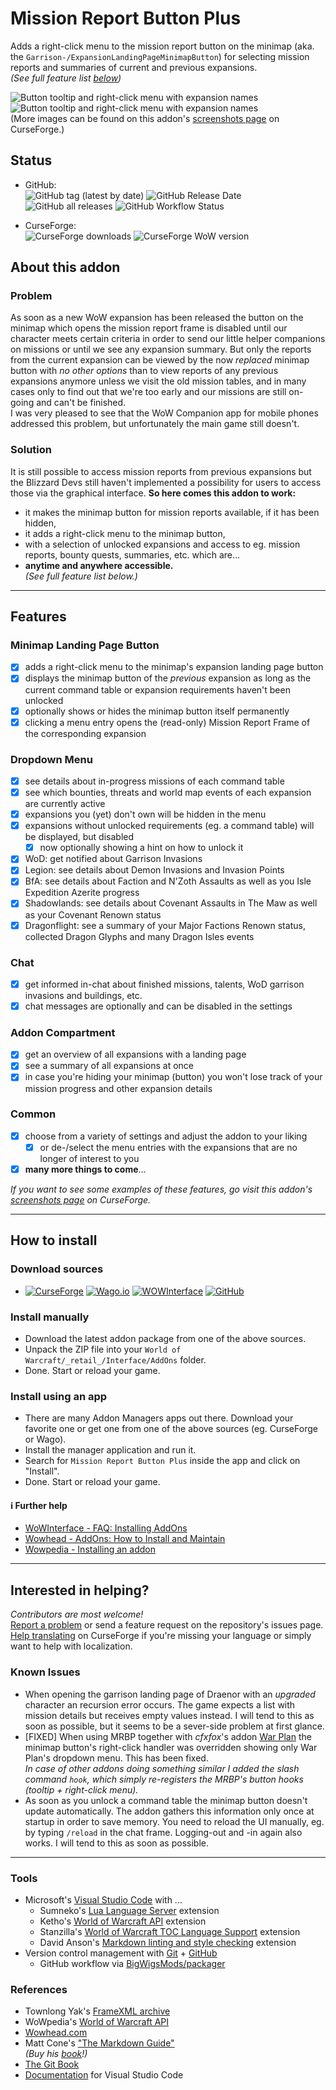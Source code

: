 # Mission Report Button Plus  
  
Adds a right-click menu to the mission report button on the minimap (aka. the `Garrison-/ExpansionLandingPageMinimapButton`) for selecting mission reports and summaries of current and previous expansions.  
*(See full feature list [below](#features))*  
  
![Button tooltip and right-click menu with expansion names](https://raw.githubusercontent.com/erglo/mission-report-button-plus/main/.screenshots/mbrp_tooltip-dropdown_df-winter.jpg "Button tooltip and right-click menu with expansion names")
![Button tooltip and right-click menu with expansion names](https://raw.githubusercontent.com/erglo/mission-report-button-plus/main/.screenshots/mrbp_menu-tooltip_df-summary.jpg "The MRBP Dragon Isles Summary tooltip")  
(More images can be found on this addon's [screenshots page](https://www.curseforge.com/wow/addons/mission-report-button-plus/screenshots) on CurseForge.)  
  
## Status  
  
+ GitHub:  
  ![GitHub tag (latest by date)](https://img.shields.io/github/v/tag/erglo/mission-report-button-plus?label=latest&logo=GitHub&logoColor=lightgray) ![GitHub Release Date](https://img.shields.io/github/release-date/erglo/mission-report-button-plus?logo=GitHub&logoColor=lightgray) ![GitHub all releases](https://img.shields.io/github/downloads/erglo/mission-report-button-plus/total?logo=GitHub&logoColor=lightgray) ![GitHub Workflow Status](https://img.shields.io/github/actions/workflow/status/erglo/mission-report-button-plus/release.yml?branch=main&logo=GitHub&logoColor=lightgray)  
  
+ CurseForge:  
  ![CurseForge downloads](https://cf.way2muchnoise.eu/full_461804_%20(E04E14-5A5A5A-FFFFFF-010101-1C1C1C).svg) ![CurseForge WoW version](https://cf.way2muchnoise.eu/versions/WoW-retail%20_461804_latest(5A5A5A-E04E14-FFFFFF-010101).svg)  
  
## About this addon  
  
### Problem  
  
As soon as a new WoW expansion has been released the button on the minimap which opens the mission report frame is disabled until our character meets certain criteria in order to send our little helper companions on missions or until we see any expansion summary. But only the reports from the current expansion can be viewed by the now *replaced* minimap button with *no other options* than to view reports of any previous expansions anymore unless we visit the old mission tables, and in many cases only to find out that we're too early and our missions are still on-going and can't be finished.  
I was very pleased to see that the WoW Companion app for mobile phones addressed this problem, but unfortunately the main game still doesn't.  
  
### Solution  
  
It is still possible to access mission reports from previous expansions but the Blizzard Devs still haven't implemented a possibility for users to access those via the graphical interface. **So here comes this addon to work:**  
  
+ it makes the minimap button for mission reports available, if it has been hidden,  
+ it adds a right-click menu to the minimap button,  
+ with a selection of unlocked expansions and access to eg. mission reports, bounty quests, summaries, etc. which are...  
+ **anytime and anywhere accessible.**  
*(See full feature list below.)*  
  
----  
  
## Features  
  
### Minimap Landing Page Button  
  
+ [x] adds a right-click menu to the minimap's expansion landing page button  
+ [x] displays the minimap button of the *previous* expansion as long as the current command table or expansion requirements haven't been unlocked  
+ [x] optionally shows or hides the minimap button itself permanently  
+ [x] clicking a menu entry opens the (read-only) Mission Report Frame of the corresponding expansion  

### Dropdown Menu

+ [x] see details about in-progress missions of each command table  
+ [x] see which bounties, threats and world map events of each expansion are currently active  
+ [x] expansions you (yet) don't own will be hidden in the menu  
+ [x] expansions without unlocked requirements (eg. a command table) will be displayed, but disabled  
  + [x] now optionally showing a hint on how to unlock it  
+ [x] WoD: get notified about Garrison Invasions  
+ [x] Legion: see details about Demon Invasions and Invasion Points  
+ [x] BfA: see details about Faction and N'Zoth Assaults as well as you Isle Expedition Azerite progress  
+ [x] Shadowlands: see details about Covenant Assaults in The Maw as well as your Covenant Renown status  
+ [x] Dragonflight: see a summary of your Major Factions Renown status, collected Dragon Glyphs and many Dragon Isles events  
  
### Chat  
  
+ [x] get informed in-chat about finished missions, talents, WoD garrison invasions and buildings, etc.  
+ [x] chat messages are optionally and can be disabled in the settings  
  
### Addon Compartment  
  
+ [x] get an overview of all expansions with a landing page  
+ [x] see a summary of all expansions at once  
+ [x] in case you're hiding your minimap (button) you won't lose track of your mission progress and other expansion details  
  
### Common  
  
+ [x] choose from a variety of settings and adjust the addon to your liking  
  + [x] or de-/select the menu entries with the expansions that are no longer of interest to you  
+ [x] **many more things to come**...  
  
*If you want to see some examples of these features, go visit this addon's [screenshots page](https://www.curseforge.com/wow/addons/mission-report-button-plus/screenshots) on CurseForge.*  
  
----  
  
## How to install  

### Download sources  
  
+ [![CurseForge](https://img.shields.io/badge/%F0%9F%94%97-CurseForge-f16436)](https://www.curseforge.com/wow/addons/mission-report-button-plus "CurseForge.com") [![Wago.io](https://img.shields.io/badge/%F0%9F%94%97-Wago.io-c1272d)](https://addons.wago.io/addons/mission-report-button-plus "Wago.io") [![WOWInterface](https://img.shields.io/badge/%F0%9F%94%97-WOWInterface-da8a00)](https://www.wowinterface.com/downloads/info26583-MissionReportButtonPlus.html "WOWInterface.com") [![GitHub](https://img.shields.io/badge/%F0%9F%94%97-GitHub-6e7681)](https://github.com/erglo/mission-report-button-plus "GitHub.com")  
<!-- Part below is needed for CurseForge's lame Markdown rendering efforts -->
<!-- + [CurseForge](https://www.curseforge.com/wow/addons/mission-report-button-plus),
[WOWInterface](https://www.wowinterface.com/downloads/info26583-MissionReportButtonPlus.html),
[Wago.io](https://addons.wago.io/addons/mission-report-button-plus),
[GitHub](https://github.com/erglo/mission-report-button-plus).   -->
  
### Install manually  
  
+ Download the latest addon package from one of the above sources.  
+ Unpack the ZIP file into your `World of Warcraft/_retail_/Interface/AddOns` folder.  
+ Done. Start or reload your game.  
  
### Install using an app  
  
+ There are many Addon Managers apps out there. Download your favorite one or get one from one of the above sources (eg. CurseForge or Wago).  
+ Install the manager application and run it.  
+ Search for `Mission Report Button Plus` inside the app and click on "Install".  
+ Done. Start or reload your game.  
  
#### ℹ Further help  
  
+ [WoWInterface - FAQ: Installing AddOns](https://www.wowinterface.com/forums/faq.php?faq=install)  
+ [Wowhead - AddOns: How to Install and Maintain](https://www.wowhead.com/guide/addons-how-to-install-and-maintain-1998)  
+ [Wowpedia - Installing an addon](https://wowpedia.fandom.com/wiki/AddOn#Installing_an_addon)  
  
----  

## Interested in helping?  
  
*Contributors are most welcome!*  
[Report a problem](https://github.com/erglo/mission-report-button-plus/issues) or send a feature request on the repository's issues page.  
[Help translating](https://www.curseforge.com/wow/addons/mission-report-button-plus/localization) on CurseForge if you're missing your language or simply want to help with localization.  
  
### Known Issues  
  
+ When opening the garrison landing page of Draenor with an *upgraded* character an recursion error occurs. The game expects a list with mission details but receives empty values instead. I will tend to this as soon as possible, but it seems to be a sever-side problem at first glance.  
+ [FIXED] When using MRBP together with *cfxfox*'s addon [War Plan](https://beta.curseforge.com/wow/addons/war-plan) the minimap button's right-click handler was overridden showing only War Plan's dropdown menu. This has been fixed.  
*In case of other addons doing something similar I added the slash command `hook`, which simply re-registers the MRBP's button hooks (tooltip + right-click menu).*  
+ As soon as you unlock a command table the minimap button doesn't update automatically. The addon gathers this information only once at startup in order to save memory. You need to reload the UI manually, eg. by typing `/reload` in the chat frame. Logging-out and -in again also works. I will tend to this as soon as possible.  
  
----  
  
### Tools  
  
+ Microsoft's [Visual Studio Code](https://code.visualstudio.com) with ...  
  + Sumneko's [Lua Language Server](https://github.com/LuaLS/lua-language-server) extension  
  + Ketho's [World of Warcraft API](https://github.com/Ketho/vscode-wow-api) extension  
  + Stanzilla's [World of Warcraft TOC Language Support](https://github.com/Stanzilla/vscode-wow-toc) extension  
  + David Anson's [Markdown linting and style checking](https://github.com/DavidAnson/vscode-markdownlint) extension  
+ Version control management with [Git](https://git-scm.com) + [GitHub](https://github.com/)  
  + GitHub workflow via [BigWigsMods/packager](https://github.com/BigWigsMods/packager)  
  
### References  
  
+ Townlong Yak's [FrameXML archive](https://www.townlong-yak.com/framexml/live)  
+ WoWpedia's [World of Warcraft API](https://wowpedia.fandom.com/wiki/World_of_Warcraft_API)  
+ [Wowhead.com](https://www.wowhead.com)  
+ Matt Cone's ["The Markdown Guide"](https://www.markdownguide.org)  
  *(Buy his [book](https://www.markdownguide.org/book)!)*  
+ [The Git Book](https://git-scm.com/book)  
+ [Documentation](https://code.visualstudio.com/docs) for Visual Studio Code  
